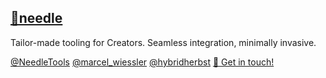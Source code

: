 ## <span class="logo"><a href="https://needle.tools">🌵needle</a></span>

<div class="quote">
Tailor-made tooling for Creators.  
Seamless integration, minimally invasive.
</div>

<div class="contact" />

[@NeedleTools](https://twitter.com/NeedleTools)
[@marcel_wiessler](https://twitter.com/marcel_wiessler)
[@hybridherbst](https://twitter.com/hybridherbst)
<span class="mail">[📝 Get in touch!](mailto:hi@needle.tools?subject=Hi!)</span>

</div>
